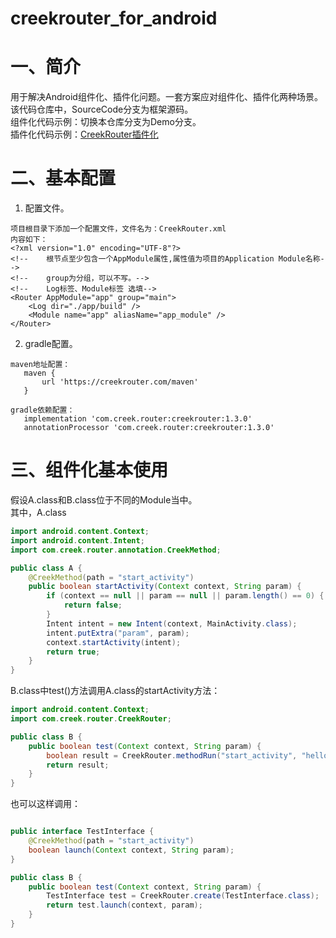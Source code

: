 # creekrouter_for_android
# 一、简介
用于解决Android组件化、插件化问题。一套方案应对组件化、插件化两种场景。     
该代码仓库中，SourceCode分支为框架源码。     
组件化代码示例：切换本仓库分支为Demo分支。     
插件化代码示例：<a href="https://github.com/creekrouter/demo_for_creek_router" >CreekRouter插件化</a>     

# 二、基本配置
1. 配置文件。
```text
项目根目录下添加一个配置文件，文件名为：CreekRouter.xml
内容如下：
<?xml version="1.0" encoding="UTF-8"?>
<!--    根节点至少包含一个AppModule属性,属性值为项目的Application Module名称-->
<!--    group为分组，可以不写。-->
<!--    Log标签、Module标签 选填-->
<Router AppModule="app" group="main">
    <Log dir="./app/build" />
    <Module name="app" aliasName="app_module" />
</Router>

```
2. gradle配置。
```text
maven地址配置：
   maven {
       url 'https://creekrouter.com/maven'
   }

gradle依赖配置：
   implementation 'com.creek.router:creekrouter:1.3.0'
   annotationProcessor 'com.creek.router:creekrouter:1.3.0'

```

# 三、组件化基本使用
假设A.class和B.class位于不同的Module当中。     
其中，A.class
```java
import android.content.Context;
import android.content.Intent;
import com.creek.router.annotation.CreekMethod;

public class A {
    @CreekMethod(path = "start_activity")
    public boolean startActivity(Context context, String param) {
        if (context == null || param == null || param.length() == 0) {
            return false;
        }
        Intent intent = new Intent(context, MainActivity.class);
        intent.putExtra("param", param);
        context.startActivity(intent);
        return true;
    }
}
```
B.class中test()方法调用A.class的startActivity方法：
```java
import android.content.Context;
import com.creek.router.CreekRouter;

public class B {
    public boolean test(Context context, String param) {
        boolean result = CreekRouter.methodRun("start_activity", "hello world!");
        return result;
    }
}

```
也可以这样调用：
```java

public interface TestInterface {
    @CreekMethod(path = "start_activity")
    boolean launch(Context context, String param);
}

public class B {
    public boolean test(Context context, String param) {
        TestInterface test = CreekRouter.create(TestInterface.class);
        return test.launch(context, param);
    }
}

```

